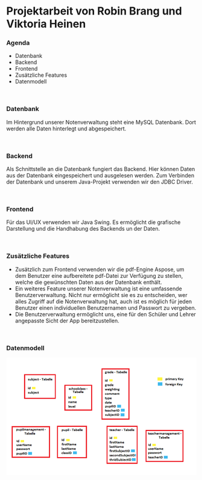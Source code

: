 # Projektarbeit von Robin Brang und Viktoria Heinen

### Agenda 
- Datenbank
- Backend
- Frontend
- Zusätzliche Features
- Datenmodell


&nbsp;


### Datenbank
Im Hintergrund unserer Notenverwaltung steht eine MySQL Datenbank. Dort werden alle Daten hinterlegt und abgespeichert.


&nbsp;


### Backend
Als Schnittstelle an die Datenbank fungiert das Backend. Hier können Daten aus der Datenbank eingespeichert und ausgelesen werden. 
Zum Verbinden der Datenbank und unserem Java-Projekt verwenden wir den JDBC Driver.


&nbsp;


### Frontend
Für das UI/UX verwenden wir Java Swing. Es ermöglicht die grafische Darstellung und die Handhabung des Backends un der Daten. 
 

&nbsp;


### Zusätzliche Features 
- Zusätzlich zum Frontend verwenden wir die pdf-Engine Aspose, um dem Benutzer eine aufbereitete pdf-Datei zur Verfügung zu stellen, welche die gewünschten Daten aus der Datenbank enthält.
- Ein weiteres Feature unserer Notenverwaltung ist eine umfassende Benutzerverwaltung. Nicht nur ermöglicht sie es zu entscheiden, wer alles Zugriff auf die Notenverwaltung hat, auch ist es möglich für jeden Benutzer einen individuellen Benutzernamen und Passwort zu vergeben.
- Die Benutzerverwaltung ermöglicht uns, eine für den Schüler und Lehrer angepasste Sicht der App bereitzustellen. 


&nbsp;


### Datenmodell

![datamodell_Projektarbeit.png](./datamodell_Projektarbeit.png)


